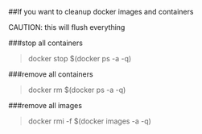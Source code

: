##If you want to cleanup docker images and containers

CAUTION: this will flush everything


###stop all containers

> docker stop $(docker ps -a -q)

###remove all containers

>docker rm $(docker ps -a -q)

###remove all images

>docker rmi -f $(docker images -a -q)
